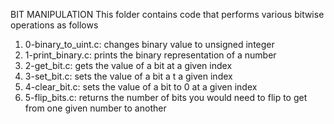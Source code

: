 BIT MANIPULATION
This folder contains code that performs various bitwise operations as follows
1. 0-binary_to_uint.c: changes binary value to unsigned integer
2. 1-print_binary.c: prints the binary representation of a number
3. 2-get_bit.c: gets the value of a bit at a given index
4. 3-set_bit.c: sets the value of a bit a t a given index
5. 4-clear_bit.c: sets the value of a bit to 0 at a given index
6. 5-flip_bits.c: returns the number of bits you would need to flip to get from one given number to another

